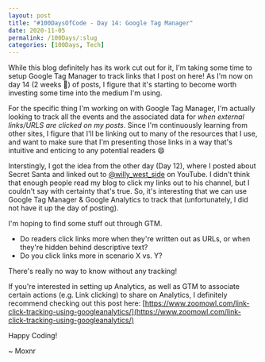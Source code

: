 ```yaml
---
layout: post
title: "#100DaysOfCode - Day 14: Google Tag Manager"
date: 2020-11-05
permalink: /100Days/:slug
categories: [100Days, Tech]
---
```


While this blog definitely has its work cut out for it, I'm taking some time to setup Google Tag Manager to track links that I post on here! As I'm now on day 14 (2 weeks :tada:) of posts, I figure that it's starting to become worth investing some time into the medium I'm using.

For the specific thing I'm working on with Google Tag Manager, I'm actually looking to track all the events and the associated data for _when external links/URLS are clicked on my posts_. Since I'm continuously learning from other sites, I figure that I'll be linking out to many of the resources that I use, and want to make sure that I'm presenting those links in a way that's intuitive and enticing to any potential readers :smile:

Interstingly, I got the idea from the other day (Day 12), where I posted about Secret Santa and linked out to [@willy_west_side](https://youtube.com/willywestside) on YouTube. I didn't think that enough people read my blog to click my links out to his channel, but I couldn't say with certainty that's true. So, it's interesting that we can use Google Tag Manager & Google Analytics to track that (unfortunately, I did not have it up the day of posting).

I'm hoping to find some stuff out through GTM. 
- Do readers click links more when they're written out as URLs, or when they're hidden behind descriptive text?
- Do you click links more in scenario X vs. Y?

There's really no way to know without any tracking!

If you're interested in setting up Analytics, as well as GTM to associate certain actions (e.g. Link clicking) to share on Analytics, I definitely recommend checking out this post here: [https://www.zoomowl.com/link-click-tracking-using-googleanalytics/](https://www.zoomowl.com/link-click-tracking-using-googleanalytics/)


Happy Coding!

~ Moxnr

